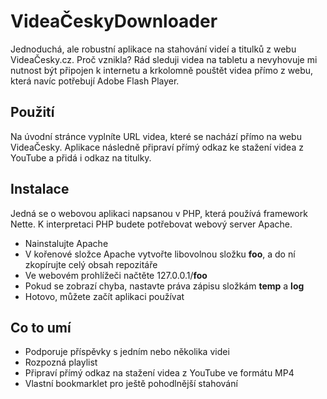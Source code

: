 # VideaČeskyDownloader

Jednoduchá, ale robustní aplikace na stahování videí a titulků z webu VideaČesky.cz. Proč vznikla? Rád sleduji videa na tabletu a nevyhovuje mi nutnost být připojen k internetu a krkolomně pouštět videa přímo z webu, která navíc potřebují Adobe Flash Player.

## Použití
Na úvodní stránce vyplníte URL videa, které se nachází přímo na webu VideaČesky. Aplikace následně připraví přímý odkaz ke stažení videa z YouTube a přidá i odkaz na titulky.

## Instalace
Jedná se o webovou aplikaci napsanou v PHP, která používá framework Nette. K interpretaci PHP budete potřebovat webový server Apache.
- Nainstalujte Apache
- V kořenové složce Apache vytvořte libovolnou složku **foo**, a do ní zkopírujte celý obsah repozitáře
- Ve webovém prohlížeči načtěte 127.0.0.1/**foo**
- Pokud se zobrazí chyba, nastavte práva zápisu složkám **temp** a **log**
- Hotovo, můžete začít aplikaci používat

## Co to umí
- Podporuje příspěvky s jedním nebo několika videi
- Rozpozná playlist
- Připraví přímý odkaz na stažení videa z YouTube ve formátu MP4
- Vlastní bookmarklet pro ještě pohodlnější stahování
